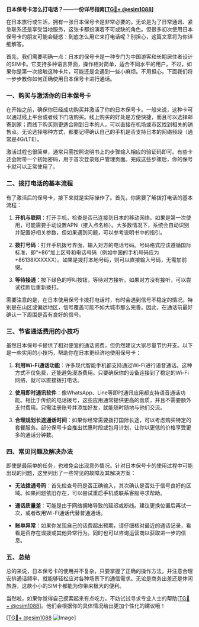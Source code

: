 **日本保号卡怎么打电话？——一份详尽指南[[TG💪+ @esim1088](https://t.me/s/esim1088)]**

在日本旅行或生活，拥有一张日本保号卡是非常必要的。无论是为了日常通讯、紧急联系还是享受当地服务，这张卡都扮演着不可或缺的角色。但很多初次使用日本保号卡的朋友可能会疑惑：到底怎么用它来打电话呢？别担心，这篇文章将为你详细解答。

首先，我们需要明确一点：日本的保号卡是一种专门为中国游客和长期居住者设计的SIM卡。它支持多种语言界面，操作相对简单，适合不同水平的用户。不过，如果你是第一次接触这种卡片，可能还是会遇到一些小麻烦。不用担心，下面我们将一步步教你如何正确使用日本保号卡进行通话。

### **一、购买与激活你的日本保号卡**

在开始之前，确保你已经成功购买并激活了你的日本保号卡。一般来说，这种卡可以通过线上平台或者线下门店购买。线上购买的好处是方便快捷，而且可以选择邮寄到家；而线下购买则更适合刚到日本的人，可以直接在机场或市区找到相关的销售点。无论选择哪种方式，都要记得确认自己的手机是否支持日本的网络频段（通常是4G/LTE）。

激活过程也很简单，通常只需按照说明书上的步骤输入相应的验证码即可。有些卡还会附带一个初始密码，用于首次登录账户管理页面。完成这些步骤后，你的保号卡就可以正常使用了。

### **二、拨打电话的基本流程**

有了激活后的保号卡，接下来就是实际操作了。首先，你需要了解拨打电话的基本流程：

1. **开机与联网**：打开手机，检查是否已连接到日本的移动网络。如果是第一次使用，可能需要手动设置APN（接入点名称）。大多数情况下，系统会自动识别并配置好相关参数，但如果遇到问题，可以参考说明书中的指引。

2. **拨打号码**：打开手机拨号界面，输入对方的电话号码。号码格式应该遵循国际标准，即“+86”加上区号和电话号码（例如中国的手机号码应为+86138XXXXXX）。如果是拨打本地号码，则可以直接输入号码，无需加前缀。

3. **等待接通**：按下绿色的呼叫按钮，等待对方接听。如果对方没有接听，可以尝试挂断后重新拨打。

需要注意的是，在日本使用保号卡拨打电话时，有时会遇到信号不稳定的情况。特别是在山区或偏远地区，信号覆盖可能不如大城市那么完善。因此，在通话前最好确认一下周围是否有良好的信号。

### **三、节省通话费用的小技巧**

虽然日本保号卡提供了相对便宜的通话资费，但仍然建议大家尽量节约开支。以下是一些实用的小技巧，帮助你在日本更经济地使用保号卡：

1. **利用Wi-Fi通话功能**：许多现代智能手机都支持通过Wi-Fi进行语音通话。这种方式不仅免费，还能避免漫游费用。只要确保你的设备连接到了稳定的Wi-Fi网络，就可以直接拨打电话。

2. **使用即时通讯软件**：像WhatsApp、Line等即时通讯应用都支持语音通话功能。相比于传统的电话拨号，这些应用通常提供更高的音质，并且不需要额外支付费用。只需注册账号并添加好友，就能随时随地与他们交流。

3. **合理规划长途通话时间**：如果你经常需要拨打国际长途，可以考虑购买特定的套餐服务。部分保号卡会推出优惠时段或包月计划，让你以更低的价格享受更多的通话分钟数。

### **四、常见问题及解决办法**

即使是最简单的任务，也难免会出现意外情况。针对日本保号卡的使用过程中可能出现的问题，这里列出了一些常见的故障及其解决方案：

- **无法拨通号码**：首先检查号码是否正确输入，其次确认是否处于信号良好的区域。如果问题依旧存在，可以尝试重启手机或联系客服寻求帮助。
  
- **通话质量差**：可能是由于网络拥堵导致的延迟或断线。建议更换位置后再试一次，或者改用Wi-Fi通话代替普通通话。

- **账单异常**：如果你发现自己的话费超出预期，请仔细核对最近的通话记录，看看是否存在误拨或其他异常行为。同时也可以咨询运营商以获取进一步的信息。

### **五、总结**

总的来说，日本保号卡的使用并不复杂，只要掌握了正确的操作方法，并注意合理安排通话频率，就能够轻松应对各种场景下的通信需求。无论是商务出差还是休闲旅游，这款小小的SIM卡都能为你带来极大的便利。

当然啦，如果你觉得自己摸索起来有点吃力，不妨试试寻求专业人士的帮助[[TG💪+ @esim1088](https://t.me/s/esim1088)]。他们会根据你的具体情况给出更加个性化的建议哦！

[[TG💪+ @esim1088](https://t.me/s/esim1088) ![Image](https://i.postimg.cc/4NQfJmqS/Snipaste-2025-05-13-00-14-12.png)]